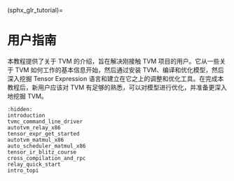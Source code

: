 
(sphx_glr_tutorial)=
# 用户指南

本教程提供了关于 TVM 的介绍，旨在解决刚接触 TVM 项目的用户。它从一些关于 TVM 如何工作的基本信息开始，然后通过安装 TVM、编译和优化模型，然后深入挖掘 Tensor Expression 语言和建立在它之上的调整和优化工具。在完成本教程后，新用户应该对 TVM 有足够的熟悉，可以对模型进行优化，并准备更深入地挖掘 TVM。

```{toctree}
:hidden:
introduction
tvmc_command_line_driver
autotvm_relay_x86
tensor_expr_get_started
autotvm_matmul_x86
auto_scheduler_matmul_x86
tensor_ir_blitz_course
cross_compilation_and_rpc
relay_quick_start
intro_topi
```
